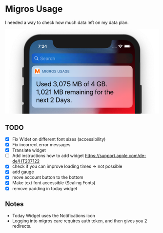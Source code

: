 #  Migros Usage

I needed a way to check how much data left on my data plan.

![screenshot](screenshot.png)

## TODO
- [x] Fix Widet on different font sizes (accessibility)
- [x] Fix incorrect error messages
- [x] Translate widget
- [ ] Add instructions how to add widget https://support.apple.com/de-de/HT207122
- [X] check if you can improve loading times -> not possible
- [X] add gauge
- [X] move account button to the bottom
- [X] Make text font accessible (Scaling Fonts)
- [X] remove padding in today widget

## Notes
* Today Widget uses the Notifications icon
* Logging into migros care requires auth token, and then gives you 2 redirects.
